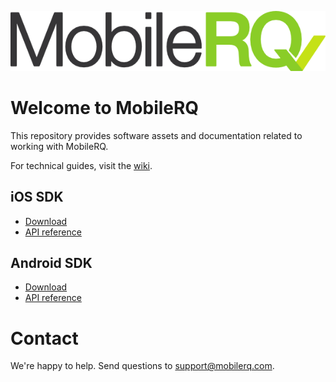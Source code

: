 ![MobileRQ](MobileRQ-logo.png)

# Welcome to MobileRQ

This repository provides software assets and documentation related to working with MobileRQ.

For technical guides, visit the [wiki](https://github.com/mobilerq/mobilerq/wiki).

## iOS SDK

* [Download](dist/mrq-sdk-ios)
* [API reference](https://mobilerq.github.io/mobilerq/MRQSDK-1.4.0-docs/html/index.html)

## Android SDK

* [Download](dist/mrq-sdk-android)
* [API reference](http://todo)

# Contact

We're happy to help. Send questions to support@mobilerq.com.
